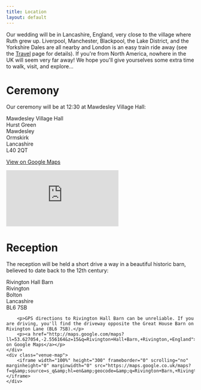 ```yaml
---
title: Location
layout: default
---
```


Our wedding will be in Lancashire, England, very close to the village where Ruth grew up. Liverpool, Manchester, Blackpool, the Lake District, and the Yorkshire Dales are all nearby and London is an easy train ride away (see the <a href="{{ site.baseurl }}/travel.html">Travel</a> page for details). If you're from North America, nowhere in the UK will seem very far away! We hope you'll give yourselves some extra time to walk, visit, and explore...

# Ceremony
<div class="venue">
	<div class="venue-text">
		<p>Our ceremony will be at 12:30 at Mawdesley Village Hall:</p>
		<p>Mawdesley Village Hall<br />
			Hurst Green<br />
			Mawdesley<br />
			Ormskirk<br />
			Lancashire<br />
			L40 2QT</p>
		<p><a href="http://maps.google.com/maps?ll=53.63028,-2.769086&z=15&q=Mawdesley+Village+Hall,+Mawdesley,+England">View on Google Maps</a></p>
	</div>
	<div class="venue-map">
		<iframe frameborder="0" scrolling="no" marginheight="0" marginwidth="0" src="https://maps.google.co.uk/maps?f=q&amp;source=s_q&amp;hl=en&amp;geocode=&amp;q=Mawdesley+Village+Hall,+Hurst+Green,+Mawdesley&amp;aq=0&amp;oq=mawdes&amp;sll=53.627054,-2.556196&amp;sspn=0.003913,0.008733&amp;ie=UTF8&amp;hq=Mawdesley+Village+Hall,&amp;hnear=Hurst+Green,+Mawdesley,+United+Kingdom&amp;t=m&amp;ll=53.6302799,-2.769086&amp;spn=0.006295,0.006295&amp;output=embed"></iframe>
	</div>
</div>

# Reception
<div class="venue">
	<div class="venue-text">
		<p>The reception will be held a short drive a way in a beautiful historic barn, believed to date back to the 12th century:</p>
		<p>Rivington Hall Barn<br />
			Rivington<br />
			Bolton<br />
			Lancashire<br />
			BL6 7SB</p>

		<p>GPS directions to Rivington Hall Barn can be unreliable. If you are driving, you'll find the driveway opposite the Great House Barn on Rivington Lane (BL6 7SB).</p>
		<p><a href="http://maps.google.com/maps?ll=53.627054,-2.556164&z=15&q=Rivington+Hall+Barn,+Rivington,+England">View on Google Maps</a></p>
	</div>
	<div class="venue-map">
		<iframe width="100%" height="300" frameborder="0" scrolling="no" marginheight="0" marginwidth="0" src="https://maps.google.co.uk/maps?f=q&amp;source=s_q&amp;hl=en&amp;geocode=&amp;q=Rivington+Barn,+Rivington&amp;aq=0&amp;oq=rivington+barn&amp;sll=51.441422,-0.10542&amp;sspn=0.032902,0.069866&amp;ie=UTF8&amp;hq=&amp;hnear=&amp;ll=53.6270541,-2.556164&amp;spn=0.006295,0.006295&amp;t=m&amp;iwloc=A&amp;output=embed"></iframe>
	</div>
</div>
